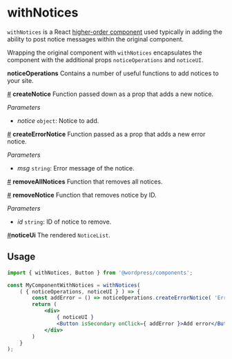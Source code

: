 # withNotices

`withNotices` is a React [higher-order component](https://facebook.github.io/react/docs/higher-order-components.html) used typically in adding the ability to post notice messages within the original component.

Wrapping the original component with `withNotices` encapsulates the component with the additional props `noticeOperations` and `noticeUI`.

**noticeOperations** 
Contains a number of useful functions to add notices to your site.

<a  name="createNotice"  href="#createNotice">#</a> **createNotice**
Function passed down as a prop that adds a new notice.

_Parameters_
-  _notice_  `object`: Notice to add.

<a  name="createErrorNotice"  href="#createErrorNotice">#</a> **createErrorNotice**
Function passed as a prop that adds a new error notice.

_Parameters_
-  _msg_  `string`: Error message of the notice.


<a  name="removeAllNotices"  href="#removeAllNotices">#</a> **removeAllNotices**
Function that removes all notices.

<a  name="removeNotice"  href="#removeNotice">#</a> **removeNotice**
Function that removes notice by ID.

_Parameters_
-  _id_  `string`: ID of notice to remove.

<a  name="noticeUi"  href="#noticeUi">#</a>**noticeUi**
The rendered `NoticeList`.


## Usage

```jsx
import { withNotices, Button } from '@wordpress/components';

const MyComponentWithNotices = withNotices(
	( { noticeOperations, noticeUI } ) => {
		const addError = () => noticeOperations.createErrorNotice( 'Error message' );
		return (
			<div>
				{ noticeUI }
				<Button isSecondary onClick={ addError }>Add error</Button>
			</div>
		)
	}
);
```
